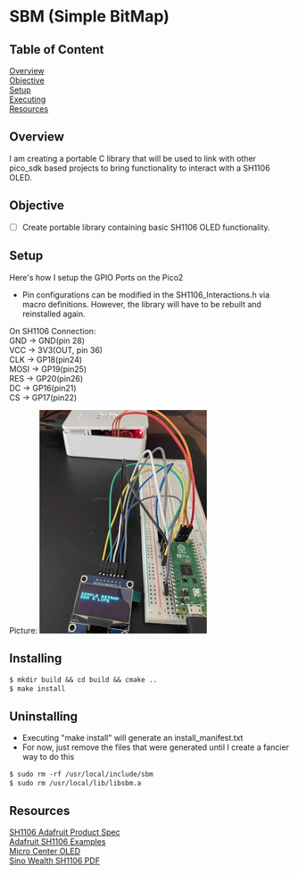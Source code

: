 # SBM (Simple BitMap) <WIP>

## Table of Content
[Overview](#overview)<br>
[Objective](#objective)<br>
[Setup](#setup)<br>
[Executing](#installing)<br>
[Resources](#resources)<br>

## Overview

I am creating a portable C library that will be used to link with other pico_sdk based projects to bring functionality to interact with a SH1106 OLED.<br>

## Objective

- [ ] Create portable library containing basic SH1106 OLED functionality.<br>

## Setup

Here's how I setup the GPIO Ports on the Pico2<br>

- Pin configurations can be modified in the SH1106_Interactions.h via macro definitions. However, the library will have to be rebuilt and reinstalled again.<br>

On SH1106 Connection:<br>
GND -> GND(pin 28)<br>
VCC -> 3V3(OUT, pin 36)<br>
CLK -> GP18(pin24)<br>
MOSI -> GP19(pin25)<br>
RES -> GP20(pin26)<br>
DC -> GP16(pin21)<br>
CS -> GP17(pin22)<br>

Picture:
![Simple BitMap on RP2350](images/sbm_on_pico2.jpg)<br>

## Installing
```
$ mkdir build && cd build && cmake ..
$ make install
```

## Uninstalling
- Executing "make install" will generate an install_manifest.txt
- For now, just remove the files that were generated until I create a fancier way to do this
```
$ sudo rm -rf /usr/local/include/sbm
$ sudo rm /usr/local/lib/libsbm.a
```

## Resources

[SH1106 Adafruit Product Spec](https://cdn-shop.adafruit.com/product-files/5228/5223-ds.pdf)<br>
[Adafruit SH1106 Examples](https://github.com/adafruit/Adafruit_SH110x/blob/master/)<br>
[Micro Center OLED](https://www.microcenter.com/product/643965/inland-iic-spi-13-128x64-oled-v20-graphic-display-module-for-arduino-uno-r3)<br>
[Sino Wealth SH1106 PDF](https://www.pololu.com/file/0J1813/SH1106.pdf)<br>

